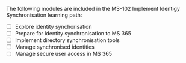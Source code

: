 The following modules are included in the MS-102 Implement Identigy Synchronisation learning path:

- [ ] Explore identity synchorisation
- [ ] Prepare for identity synchronisation to MS 365
- [ ] Implement directory synchronisation tools
- [ ] Manage synchronised identities
- [ ] Manage secure user access in MS 365